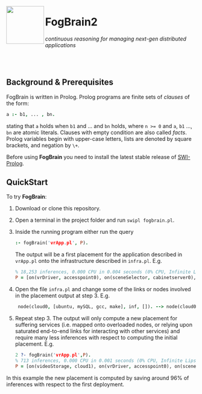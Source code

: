 <p><img align="left"  src="http://pages.di.unipi.it/forti/fogbrain/img/logo.png" width="100"> <h1>FogBrain2</h1></p>

_continuous reasoning for managing next-gen distributed applications_

<br></br>

## Background & Prerequisites

FogBrain is written in Prolog. Prolog programs are finite sets of *clauses* of the form:

```prolog
a :- b1, ... , bn.
```

stating that `a` holds when `b1` and ... and `bn` holds, where `n >= 0` and `a`, `b1` ..., `bn` are atomic literals. Clauses with empty condition are also called *facts*. Prolog variables begin with upper-case letters, lists are denoted by square brackets, and negation by `\+`.

Before using **FogBrain** you need to install the latest stable release of [SWI-Prolog](https://www.swi-prolog.org/download/stable).

## QuickStart 

To try **FogBrain**:

1. Download or clone this repository.

2. Open a terminal in the project folder and run `swipl fogbrain.pl`.

3. Inside the running program either run the query
   ```prolog
   :- fogBrain('vrApp.pl', P).
   ``` 
   The output will be a first placement for the application described in `vrApp.pl` onto the infrastructure described in `infra.pl`. 
   E.g.
   ```prolog
   % 18,253 inferences, 0.000 CPU in 0.004 seconds (0% CPU, Infinite Lips)
   P = [on(vrDriver, accesspoint0), on(sceneSelector, cabinetserver0), on(videoStorage, cloud0)]
   ```

4. Open the file `infra.pl` and change some of the links or nodes involved in the placement output at step 3. 
   E.g.
   ```prolog
	node(cloud0, [ubuntu, mySQL, gcc, make], inf, []). --> node(cloud0, [], inf, []).
   ```

5. Repeat step 3. The output will only compute a new placement for suffering services (i.e. mapped onto overloaded nodes, or relying upon saturated end-to-end links for interacting with other services) and require many less inferences with respect to computing the initial placement. E.g.
	```prolog
	2 ?- fogBrain('vrApp.pl',P).
	% 713 inferences, 0.000 CPU in 0.001 seconds (0% CPU, Infinite Lips)
   P = [on(videoStorage, cloud1), on(vrDriver, accesspoint0), on(sceneSelector, cabinetserver0)]
	```
In this example the new placement is computed by saving around 96% of inferences with respect to the first deployment.

